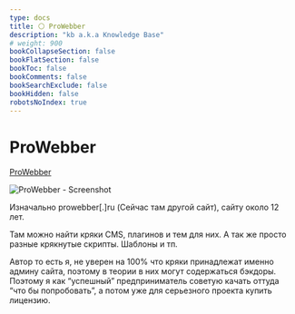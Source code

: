 ```yaml
---
type: docs
title: ⚪️ ProWebber
description: "kb a.k.a Knowledge Base"
# weight: 900
bookCollapseSection: false
bookFlatSection: false
bookToc: false
bookComments: false
bookSearchExclude: false
bookHidden: false
robotsNoIndex: true
---
```


# ProWebber

[ProWebber](https://prowebber.club/?nt)

![ProWebber - Screenshot](@img/prowebber-screenshot.avif)

Изначально prowebber[.]ru (Сейчас там другой сайт), сайту около 12 лет.

Там можно найти кряки CMS, плагинов и тем для них. А так же просто разные крякнутые скрипты. Шаблоны и тп.

Автор то есть я, не уверен на 100% что кряки принадлежат именно админу сайта, поэтому в теории в них могут содержаться бэкдоры. Поэтому я как “успешный” предприниматель советую качать оттуда “что бы попробовать”, а потом уже для серьезного проекта купить лицензию.
